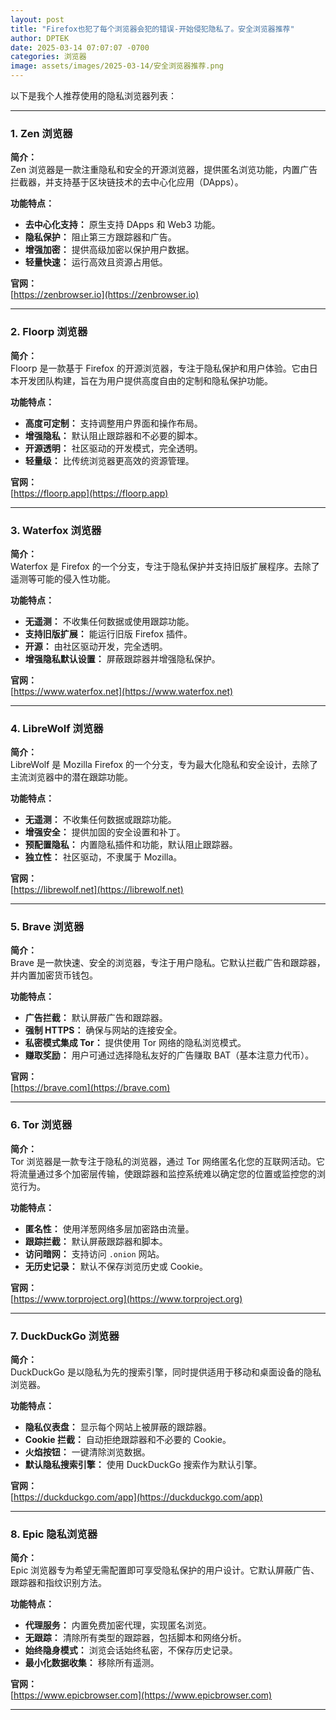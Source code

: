 ```yaml
---
layout: post
title: "Firefox也犯了每个浏览器会犯的错误-开始侵犯隐私了。安全浏览器推荐"
author: DPTEK
date: 2025-03-14 07:07:07 -0700
categories: 浏览器
image: assets/images/2025-03-14/安全浏览器推荐.png
---
```


以下是我个人推荐使用的隐私浏览器列表：

---

### 1. **Zen 浏览器**  
**简介：**  
Zen 浏览器是一款注重隐私和安全的开源浏览器，提供匿名浏览功能，内置广告拦截器，并支持基于区块链技术的去中心化应用（DApps）。  

**功能特点：**  
- **去中心化支持：** 原生支持 DApps 和 Web3 功能。  
- **隐私保护：** 阻止第三方跟踪器和广告。  
- **增强加密：** 提供高级加密以保护用户数据。  
- **轻量快速：** 运行高效且资源占用低。  

**官网：**  
[https://zenbrowser.io](https://zenbrowser.io)  

---

### 2. **Floorp 浏览器**  
**简介：**  
Floorp 是一款基于 Firefox 的开源浏览器，专注于隐私保护和用户体验。它由日本开发团队构建，旨在为用户提供高度自由的定制和隐私保护功能。  

**功能特点：**  
- **高度可定制：** 支持调整用户界面和操作布局。  
- **增强隐私：** 默认阻止跟踪器和不必要的脚本。  
- **开源透明：** 社区驱动的开发模式，完全透明。  
- **轻量级：** 比传统浏览器更高效的资源管理。  

**官网：**  
[https://floorp.app](https://floorp.app)  

---

### 3. **Waterfox 浏览器**  
**简介：**  
Waterfox 是 Firefox 的一个分支，专注于隐私保护并支持旧版扩展程序。去除了遥测等可能的侵入性功能。  

**功能特点：**  
- **无遥测：** 不收集任何数据或使用跟踪功能。  
- **支持旧版扩展：** 能运行旧版 Firefox 插件。  
- **开源：** 由社区驱动开发，完全透明。  
- **增强隐私默认设置：** 屏蔽跟踪器并增强隐私保护。  

**官网：**  
[https://www.waterfox.net](https://www.waterfox.net)  

---

### 4. **LibreWolf 浏览器**  
**简介：**  
LibreWolf 是 Mozilla Firefox 的一个分支，专为最大化隐私和安全设计，去除了主流浏览器中的潜在跟踪功能。  

**功能特点：**  
- **无遥测：** 不收集任何数据或跟踪功能。  
- **增强安全：** 提供加固的安全设置和补丁。  
- **预配置隐私：** 内置隐私插件和功能，默认阻止跟踪器。  
- **独立性：** 社区驱动，不隶属于 Mozilla。  

**官网：**  
[https://librewolf.net](https://librewolf.net)  

---

### 5. **Brave 浏览器**  
**简介：**  
Brave 是一款快速、安全的浏览器，专注于用户隐私。它默认拦截广告和跟踪器，并内置加密货币钱包。  

**功能特点：**  
- **广告拦截：** 默认屏蔽广告和跟踪器。  
- **强制 HTTPS：** 确保与网站的连接安全。  
- **私密模式集成 Tor：** 提供使用 Tor 网络的隐私浏览模式。  
- **赚取奖励：** 用户可通过选择隐私友好的广告赚取 BAT（基本注意力代币）。  

**官网：**  
[https://brave.com](https://brave.com)  

---

### 6. **Tor 浏览器**  
**简介：**  
Tor 浏览器是一款专注于隐私的浏览器，通过 Tor 网络匿名化您的互联网活动。它将流量通过多个加密层传输，使跟踪器和监控系统难以确定您的位置或监控您的浏览行为。  

**功能特点：**  
- **匿名性：** 使用洋葱网络多层加密路由流量。  
- **跟踪拦截：** 默认屏蔽跟踪器和脚本。  
- **访问暗网：** 支持访问 `.onion` 网站。  
- **无历史记录：** 默认不保存浏览历史或 Cookie。  

**官网：**  
[https://www.torproject.org](https://www.torproject.org)  

---

### 7. **DuckDuckGo 浏览器**  
**简介：**  
DuckDuckGo 是以隐私为先的搜索引擎，同时提供适用于移动和桌面设备的隐私浏览器。  

**功能特点：**  
- **隐私仪表盘：** 显示每个网站上被屏蔽的跟踪器。  
- **Cookie 拦截：** 自动拒绝跟踪器和不必要的 Cookie。  
- **火焰按钮：** 一键清除浏览数据。  
- **默认隐私搜索引擎：** 使用 DuckDuckGo 搜索作为默认引擎。  

**官网：**  
[https://duckduckgo.com/app](https://duckduckgo.com/app)  

---

### 8. **Epic 隐私浏览器**  
**简介：**  
Epic 浏览器专为希望无需配置即可享受隐私保护的用户设计。它默认屏蔽广告、跟踪器和指纹识别方法。  

**功能特点：**  
- **代理服务：** 内置免费加密代理，实现匿名浏览。  
- **无跟踪：** 清除所有类型的跟踪器，包括脚本和网络分析。  
- **始终隐身模式：** 浏览会话始终私密，不保存历史记录。  
- **最小化数据收集：** 移除所有遥测。  

**官网：**  
[https://www.epicbrowser.com](https://www.epicbrowser.com)  

---
